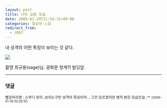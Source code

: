 ```yaml
---
layout: post
title: 나의 요즘 모습
date: 2009-01-29T21:54:31+09:00
categories: 일상의-느낌
redirect_from:
  - /897
---
```


내 성격의 어떤 특징이 보이는 것 같다.

<img src="http://farm4.static.flickr.com/3525/3236630892_3381d09f41.jpg">

촬영 최규용(sage)님. 광화문 청계11 빌딩앞.

* * *

### 댓글



<!--- cmt:1186 --->
<!--- mail: --->
<!--- parent:0 --->

<small class=comment>빨강머리앤 : 스무디 킹이..보이는구만  성격의 특징이라... 그건 모르겠지만  왠지 밝은 모습인걸..^^ <small>(2009-01-30 02:25:12)</small></small>


